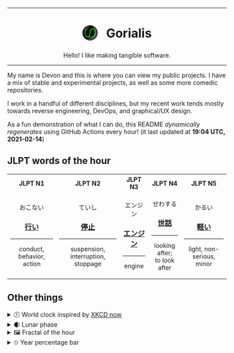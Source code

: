 ***

<h1 align="center">
<sub>
    <img src="readme/resources/avatar.png" height="36">
</sub>
&nbsp;
Gorialis
</h1>
<p align="center">
Hello! I like making tangible software.
</p>

***

My name is Devon and this is where you can view my public projects. I have a mix of stable and experimental projects, as well as some more comedic repositories.

I work in a handful of different disciplines, but my recent work tends mostly towards reverse engineering, DevOps, and graphical/UX design.

As a fun demonstration of what I can do, this README *dynamically regenerates* using GitHub Actions every hour! (it last updated at **19:04 UTC, 2021-02-14**)

<h2>JLPT words of the hour</h2>
<table>
    <tr>
        <th>JLPT N1</th>
        <th>JLPT N2</th>
        <th>JLPT N3</th>
        <th>JLPT N4</th>
        <th>JLPT N5</th>
    </tr>
    <tr>
        <td>
            <p align="center">おこない</p>
            <h3 align="center"><b><a href="https://jisho.org/search/%E8%A1%8C%E3%81%84">行い</a></b></h3>
            <hr>
            <p align="center">conduct,<wbr> behavior,<wbr> action</p>
        </td>
        <td>
            <p align="center">ていし</p>
            <h3 align="center"><b><a href="https://jisho.org/search/%E5%81%9C%E6%AD%A2">停止</a></b></h3>
            <hr>
            <p align="center">suspension,<wbr> interruption,<wbr> stoppage</p>
        </td>
        <td>
            <p align="center">エンジン</p>
            <h3 align="center"><b><a href="https://jisho.org/search/%E3%82%A8%E3%83%B3%E3%82%B8%E3%83%B3">エンジン</a></b></h3>
            <hr>
            <p align="center">engine</p>
        </td>
        <td>
            <p align="center">せわする</p>
            <h3 align="center"><b><a href="https://jisho.org/search/%E4%B8%96%E8%A9%B1">世話</a></b></h3>
            <hr>
            <p align="center">looking after;<br> to look after</p>
        </td>
        <td>
            <p align="center">かるい</p>
            <h3 align="center"><b><a href="https://jisho.org/search/%E8%BB%BD%E3%81%84">軽い</a></b></h3>
            <hr>
            <p align="center">light,<wbr> non-serious,<wbr> minor</p>
        </td>
    </tr>
</table>

<h2>Other things</h2>
<details>
<summary>🕖  World clock inspired by <a href="https://xkcd.com/now">XKCD now</a></summary>

> <img src="generated/now.png" width="512">

</details>
<details>
<summary>🌒 Lunar phase</summary>

The moon is approximately 12.39% through its phase (Waxing Crescent).

</details>
<details>
<summary>&#x1f5bc; Fractal of the hour</summary>

> <img src="generated/fractal.png" width="512">

</details>
<details>
<summary>&#x23f2; Year percentage bar</summary>
<pre><code>2021 [██▁▁▁▁▁▁▁▁▁▁▁▁▁▁▁▁▁▁] 12.27%</code></pre>
</details>
